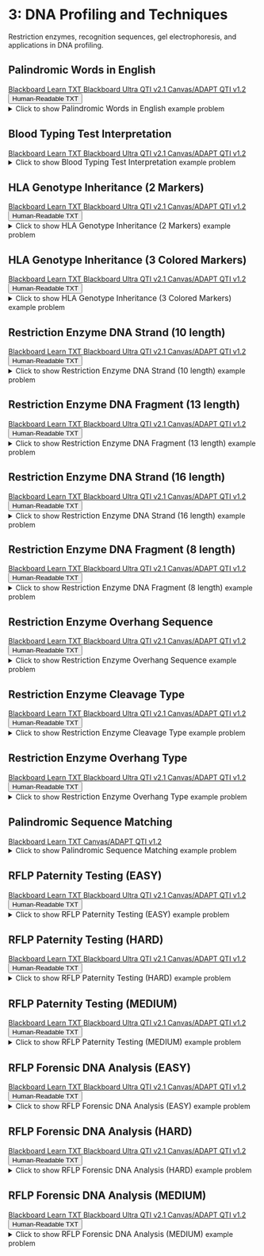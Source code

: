 # 3: DNA Profiling and Techniques

Restriction enzymes, recognition sequences, gel electrophoresis, and applications in DNA profiling.

## Palindromic Words in English

<div id="TFMS-english_palindromes-button-container" class="button-container">
<a class="md-button custom-button bb_text" href="bbq-TFMS-english_palindromes-questions.txt" download title="Download bbq-TFMS-english_palindromes-questions.txt" aria-label="Click to download the Blackboard Learn TXT file (bbq-TFMS-english_palindromes-questions.txt)">
    <i class="fa fa-download"></i>Blackboard Learn TXT
</a>
<a class="md-button custom-button bb_qti" href="downloads/blackboard_qti_v2_1-TFMS-english_palindromes.zip" download title="Download blackboard_qti_v2_1-TFMS-english_palindromes.zip" aria-label="Click to download the Blackboard Ultra QTI v2.1 file (blackboard_qti_v2_1-TFMS-english_palindromes.zip)">
    <i class="fa fa-download"></i>Blackboard Ultra QTI v2.1
</a>
<a class="md-button custom-button canvas_qti" href="downloads/canvas_qti_v1_2-TFMS-english_palindromes.zip" download title="Download canvas_qti_v1_2-TFMS-english_palindromes.zip" aria-label="Click to download the Canvas/ADAPT QTI v1.2 file (canvas_qti_v1_2-TFMS-english_palindromes.zip)">
    <i class="fa fa-download"></i>Canvas/ADAPT QTI v1.2
</a>
<button class="md-button custom-button human_read" onclick="window.open('downloads/human_readable-TFMS-english_palindromes.html', '_blank')" title="View human_readable-TFMS-english_palindromes.html" aria-label="Click to view the Human-Readable TXT file (human_readable-TFMS-english_palindromes.html)">
    <i class="fa fa-eye"></i> Human-Readable TXT
</button>
</div><details>
  <summary>Click 
    <span style='font-weight: normal;'>
       to show
    </span>
    <span style='font-size: 1.1em; color: var(--md-primary-fg-color--dark)'>
      Palindromic Words in English
    </span>
    <span style='font-weight: normal;'>
      example problem
    </span>
  </summary>
  {% include "genetics/topic03/downloads/selftest-TFMS-english_palindromes.html" %}

</details>


## Blood Typing Test Interpretation

<div id="blood_type_agglutination_test-button-container" class="button-container">
<a class="md-button custom-button bb_text" href="bbq-blood_type_agglutination_test-questions.txt" download title="Download bbq-blood_type_agglutination_test-questions.txt" aria-label="Click to download the Blackboard Learn TXT file (bbq-blood_type_agglutination_test-questions.txt)">
    <i class="fa fa-download"></i>Blackboard Learn TXT
</a>
<a class="md-button custom-button bb_qti" href="downloads/blackboard_qti_v2_1-blood_type_agglutination_test.zip" download title="Download blackboard_qti_v2_1-blood_type_agglutination_test.zip" aria-label="Click to download the Blackboard Ultra QTI v2.1 file (blackboard_qti_v2_1-blood_type_agglutination_test.zip)">
    <i class="fa fa-download"></i>Blackboard Ultra QTI v2.1
</a>
<a class="md-button custom-button canvas_qti" href="downloads/canvas_qti_v1_2-blood_type_agglutination_test.zip" download title="Download canvas_qti_v1_2-blood_type_agglutination_test.zip" aria-label="Click to download the Canvas/ADAPT QTI v1.2 file (canvas_qti_v1_2-blood_type_agglutination_test.zip)">
    <i class="fa fa-download"></i>Canvas/ADAPT QTI v1.2
</a>
</div><details>
  <summary>Click 
    <span style='font-weight: normal;'>
       to show
    </span>
    <span style='font-size: 1.1em; color: var(--md-primary-fg-color--dark)'>
      Blood Typing Test Interpretation
    </span>
    <span style='font-weight: normal;'>
      example problem
    </span>
  </summary>
  {% include "genetics/topic03/downloads/selftest-blood_type_agglutination_test.html" %}

</details>


## HLA Genotype Inheritance (2 Markers)

<div id="hla_genotype-2_markers-black-button-container" class="button-container">
<a class="md-button custom-button bb_text" href="bbq-hla_genotype-2_markers-black-questions.txt" download title="Download bbq-hla_genotype-2_markers-black-questions.txt" aria-label="Click to download the Blackboard Learn TXT file (bbq-hla_genotype-2_markers-black-questions.txt)">
    <i class="fa fa-download"></i>Blackboard Learn TXT
</a>
<a class="md-button custom-button bb_qti" href="downloads/blackboard_qti_v2_1-hla_genotype-2_markers-black.zip" download title="Download blackboard_qti_v2_1-hla_genotype-2_markers-black.zip" aria-label="Click to download the Blackboard Ultra QTI v2.1 file (blackboard_qti_v2_1-hla_genotype-2_markers-black.zip)">
    <i class="fa fa-download"></i>Blackboard Ultra QTI v2.1
</a>
<a class="md-button custom-button canvas_qti" href="downloads/canvas_qti_v1_2-hla_genotype-2_markers-black.zip" download title="Download canvas_qti_v1_2-hla_genotype-2_markers-black.zip" aria-label="Click to download the Canvas/ADAPT QTI v1.2 file (canvas_qti_v1_2-hla_genotype-2_markers-black.zip)">
    <i class="fa fa-download"></i>Canvas/ADAPT QTI v1.2
</a>
<button class="md-button custom-button human_read" onclick="window.open('downloads/human_readable-hla_genotype-2_markers-black.html', '_blank')" title="View human_readable-hla_genotype-2_markers-black.html" aria-label="Click to view the Human-Readable TXT file (human_readable-hla_genotype-2_markers-black.html)">
    <i class="fa fa-eye"></i> Human-Readable TXT
</button>
</div><details>
  <summary>Click 
    <span style='font-weight: normal;'>
       to show
    </span>
    <span style='font-size: 1.1em; color: var(--md-primary-fg-color--dark)'>
      HLA Genotype Inheritance (2 Markers)
    </span>
    <span style='font-weight: normal;'>
      example problem
    </span>
  </summary>
  {% include "genetics/topic03/downloads/selftest-hla_genotype-2_markers-black.html" %}

</details>


## HLA Genotype Inheritance (3 Colored Markers)

<div id="hla_genotype-3_markers-color-button-container" class="button-container">
<a class="md-button custom-button bb_text" href="bbq-hla_genotype-3_markers-color-questions.txt" download title="Download bbq-hla_genotype-3_markers-color-questions.txt" aria-label="Click to download the Blackboard Learn TXT file (bbq-hla_genotype-3_markers-color-questions.txt)">
    <i class="fa fa-download"></i>Blackboard Learn TXT
</a>
<a class="md-button custom-button bb_qti" href="downloads/blackboard_qti_v2_1-hla_genotype-3_markers-color.zip" download title="Download blackboard_qti_v2_1-hla_genotype-3_markers-color.zip" aria-label="Click to download the Blackboard Ultra QTI v2.1 file (blackboard_qti_v2_1-hla_genotype-3_markers-color.zip)">
    <i class="fa fa-download"></i>Blackboard Ultra QTI v2.1
</a>
<a class="md-button custom-button canvas_qti" href="downloads/canvas_qti_v1_2-hla_genotype-3_markers-color.zip" download title="Download canvas_qti_v1_2-hla_genotype-3_markers-color.zip" aria-label="Click to download the Canvas/ADAPT QTI v1.2 file (canvas_qti_v1_2-hla_genotype-3_markers-color.zip)">
    <i class="fa fa-download"></i>Canvas/ADAPT QTI v1.2
</a>
<button class="md-button custom-button human_read" onclick="window.open('downloads/human_readable-hla_genotype-3_markers-color.html', '_blank')" title="View human_readable-hla_genotype-3_markers-color.html" aria-label="Click to view the Human-Readable TXT file (human_readable-hla_genotype-3_markers-color.html)">
    <i class="fa fa-eye"></i> Human-Readable TXT
</button>
</div><details>
  <summary>Click 
    <span style='font-weight: normal;'>
       to show
    </span>
    <span style='font-size: 1.1em; color: var(--md-primary-fg-color--dark)'>
      HLA Genotype Inheritance (3 Colored Markers)
    </span>
    <span style='font-weight: normal;'>
      example problem
    </span>
  </summary>
  {% include "genetics/topic03/downloads/selftest-hla_genotype-3_markers-color.html" %}

</details>


## Restriction Enzyme DNA Strand (10 length)

<div id="linear_digest-length_10-sites_3-strand-button-container" class="button-container">
<a class="md-button custom-button bb_text" href="bbq-linear_digest-length_10-sites_3-strand-questions.txt" download title="Download bbq-linear_digest-length_10-sites_3-strand-questions.txt" aria-label="Click to download the Blackboard Learn TXT file (bbq-linear_digest-length_10-sites_3-strand-questions.txt)">
    <i class="fa fa-download"></i>Blackboard Learn TXT
</a>
<a class="md-button custom-button bb_qti" href="downloads/blackboard_qti_v2_1-linear_digest-length_10-sites_3-strand.zip" download title="Download blackboard_qti_v2_1-linear_digest-length_10-sites_3-strand.zip" aria-label="Click to download the Blackboard Ultra QTI v2.1 file (blackboard_qti_v2_1-linear_digest-length_10-sites_3-strand.zip)">
    <i class="fa fa-download"></i>Blackboard Ultra QTI v2.1
</a>
<a class="md-button custom-button canvas_qti" href="downloads/canvas_qti_v1_2-linear_digest-length_10-sites_3-strand.zip" download title="Download canvas_qti_v1_2-linear_digest-length_10-sites_3-strand.zip" aria-label="Click to download the Canvas/ADAPT QTI v1.2 file (canvas_qti_v1_2-linear_digest-length_10-sites_3-strand.zip)">
    <i class="fa fa-download"></i>Canvas/ADAPT QTI v1.2
</a>
<button class="md-button custom-button human_read" onclick="window.open('downloads/human_readable-linear_digest-length_10-sites_3-strand.html', '_blank')" title="View human_readable-linear_digest-length_10-sites_3-strand.html" aria-label="Click to view the Human-Readable TXT file (human_readable-linear_digest-length_10-sites_3-strand.html)">
    <i class="fa fa-eye"></i> Human-Readable TXT
</button>
</div><details>
  <summary>Click 
    <span style='font-weight: normal;'>
       to show
    </span>
    <span style='font-size: 1.1em; color: var(--md-primary-fg-color--dark)'>
      Restriction Enzyme DNA Strand (10 length)
    </span>
    <span style='font-weight: normal;'>
      example problem
    </span>
  </summary>
  {% include "genetics/topic03/downloads/selftest-linear_digest-length_10-sites_3-strand.html" %}

</details>


## Restriction Enzyme DNA Fragment (13 length)

<div id="linear_digest-length_13-sites_3-fragment-button-container" class="button-container">
<a class="md-button custom-button bb_text" href="bbq-linear_digest-length_13-sites_3-fragment-questions.txt" download title="Download bbq-linear_digest-length_13-sites_3-fragment-questions.txt" aria-label="Click to download the Blackboard Learn TXT file (bbq-linear_digest-length_13-sites_3-fragment-questions.txt)">
    <i class="fa fa-download"></i>Blackboard Learn TXT
</a>
<a class="md-button custom-button bb_qti" href="downloads/blackboard_qti_v2_1-linear_digest-length_13-sites_3-fragment.zip" download title="Download blackboard_qti_v2_1-linear_digest-length_13-sites_3-fragment.zip" aria-label="Click to download the Blackboard Ultra QTI v2.1 file (blackboard_qti_v2_1-linear_digest-length_13-sites_3-fragment.zip)">
    <i class="fa fa-download"></i>Blackboard Ultra QTI v2.1
</a>
<a class="md-button custom-button canvas_qti" href="downloads/canvas_qti_v1_2-linear_digest-length_13-sites_3-fragment.zip" download title="Download canvas_qti_v1_2-linear_digest-length_13-sites_3-fragment.zip" aria-label="Click to download the Canvas/ADAPT QTI v1.2 file (canvas_qti_v1_2-linear_digest-length_13-sites_3-fragment.zip)">
    <i class="fa fa-download"></i>Canvas/ADAPT QTI v1.2
</a>
<button class="md-button custom-button human_read" onclick="window.open('downloads/human_readable-linear_digest-length_13-sites_3-fragment.html', '_blank')" title="View human_readable-linear_digest-length_13-sites_3-fragment.html" aria-label="Click to view the Human-Readable TXT file (human_readable-linear_digest-length_13-sites_3-fragment.html)">
    <i class="fa fa-eye"></i> Human-Readable TXT
</button>
</div><details>
  <summary>Click 
    <span style='font-weight: normal;'>
       to show
    </span>
    <span style='font-size: 1.1em; color: var(--md-primary-fg-color--dark)'>
      Restriction Enzyme DNA Fragment (13 length)
    </span>
    <span style='font-weight: normal;'>
      example problem
    </span>
  </summary>
  {% include "genetics/topic03/downloads/selftest-linear_digest-length_13-sites_3-fragment.html" %}

</details>


## Restriction Enzyme DNA Strand (16 length)

<div id="linear_digest-length_16-sites_4-strand-button-container" class="button-container">
<a class="md-button custom-button bb_text" href="bbq-linear_digest-length_16-sites_4-strand-questions.txt" download title="Download bbq-linear_digest-length_16-sites_4-strand-questions.txt" aria-label="Click to download the Blackboard Learn TXT file (bbq-linear_digest-length_16-sites_4-strand-questions.txt)">
    <i class="fa fa-download"></i>Blackboard Learn TXT
</a>
<a class="md-button custom-button bb_qti" href="downloads/blackboard_qti_v2_1-linear_digest-length_16-sites_4-strand.zip" download title="Download blackboard_qti_v2_1-linear_digest-length_16-sites_4-strand.zip" aria-label="Click to download the Blackboard Ultra QTI v2.1 file (blackboard_qti_v2_1-linear_digest-length_16-sites_4-strand.zip)">
    <i class="fa fa-download"></i>Blackboard Ultra QTI v2.1
</a>
<a class="md-button custom-button canvas_qti" href="downloads/canvas_qti_v1_2-linear_digest-length_16-sites_4-strand.zip" download title="Download canvas_qti_v1_2-linear_digest-length_16-sites_4-strand.zip" aria-label="Click to download the Canvas/ADAPT QTI v1.2 file (canvas_qti_v1_2-linear_digest-length_16-sites_4-strand.zip)">
    <i class="fa fa-download"></i>Canvas/ADAPT QTI v1.2
</a>
<button class="md-button custom-button human_read" onclick="window.open('downloads/human_readable-linear_digest-length_16-sites_4-strand.html', '_blank')" title="View human_readable-linear_digest-length_16-sites_4-strand.html" aria-label="Click to view the Human-Readable TXT file (human_readable-linear_digest-length_16-sites_4-strand.html)">
    <i class="fa fa-eye"></i> Human-Readable TXT
</button>
</div><details>
  <summary>Click 
    <span style='font-weight: normal;'>
       to show
    </span>
    <span style='font-size: 1.1em; color: var(--md-primary-fg-color--dark)'>
      Restriction Enzyme DNA Strand (16 length)
    </span>
    <span style='font-weight: normal;'>
      example problem
    </span>
  </summary>
  {% include "genetics/topic03/downloads/selftest-linear_digest-length_16-sites_4-strand.html" %}

</details>


## Restriction Enzyme DNA Fragment (8 length)

<div id="linear_digest-length_8-sites_2-fragment-button-container" class="button-container">
<a class="md-button custom-button bb_text" href="bbq-linear_digest-length_8-sites_2-fragment-questions.txt" download title="Download bbq-linear_digest-length_8-sites_2-fragment-questions.txt" aria-label="Click to download the Blackboard Learn TXT file (bbq-linear_digest-length_8-sites_2-fragment-questions.txt)">
    <i class="fa fa-download"></i>Blackboard Learn TXT
</a>
<a class="md-button custom-button bb_qti" href="downloads/blackboard_qti_v2_1-linear_digest-length_8-sites_2-fragment.zip" download title="Download blackboard_qti_v2_1-linear_digest-length_8-sites_2-fragment.zip" aria-label="Click to download the Blackboard Ultra QTI v2.1 file (blackboard_qti_v2_1-linear_digest-length_8-sites_2-fragment.zip)">
    <i class="fa fa-download"></i>Blackboard Ultra QTI v2.1
</a>
<a class="md-button custom-button canvas_qti" href="downloads/canvas_qti_v1_2-linear_digest-length_8-sites_2-fragment.zip" download title="Download canvas_qti_v1_2-linear_digest-length_8-sites_2-fragment.zip" aria-label="Click to download the Canvas/ADAPT QTI v1.2 file (canvas_qti_v1_2-linear_digest-length_8-sites_2-fragment.zip)">
    <i class="fa fa-download"></i>Canvas/ADAPT QTI v1.2
</a>
<button class="md-button custom-button human_read" onclick="window.open('downloads/human_readable-linear_digest-length_8-sites_2-fragment.html', '_blank')" title="View human_readable-linear_digest-length_8-sites_2-fragment.html" aria-label="Click to view the Human-Readable TXT file (human_readable-linear_digest-length_8-sites_2-fragment.html)">
    <i class="fa fa-eye"></i> Human-Readable TXT
</button>
</div><details>
  <summary>Click 
    <span style='font-weight: normal;'>
       to show
    </span>
    <span style='font-size: 1.1em; color: var(--md-primary-fg-color--dark)'>
      Restriction Enzyme DNA Fragment (8 length)
    </span>
    <span style='font-weight: normal;'>
      example problem
    </span>
  </summary>
  {% include "genetics/topic03/downloads/selftest-linear_digest-length_8-sites_2-fragment.html" %}

</details>


## Restriction Enzyme Overhang Sequence

<div id="overhang_sequence-MC-6_choices-button-container" class="button-container">
<a class="md-button custom-button bb_text" href="bbq-overhang_sequence-MC-6_choices-questions.txt" download title="Download bbq-overhang_sequence-MC-6_choices-questions.txt" aria-label="Click to download the Blackboard Learn TXT file (bbq-overhang_sequence-MC-6_choices-questions.txt)">
    <i class="fa fa-download"></i>Blackboard Learn TXT
</a>
<a class="md-button custom-button bb_qti" href="downloads/blackboard_qti_v2_1-overhang_sequence-MC-6_choices.zip" download title="Download blackboard_qti_v2_1-overhang_sequence-MC-6_choices.zip" aria-label="Click to download the Blackboard Ultra QTI v2.1 file (blackboard_qti_v2_1-overhang_sequence-MC-6_choices.zip)">
    <i class="fa fa-download"></i>Blackboard Ultra QTI v2.1
</a>
<a class="md-button custom-button canvas_qti" href="downloads/canvas_qti_v1_2-overhang_sequence-MC-6_choices.zip" download title="Download canvas_qti_v1_2-overhang_sequence-MC-6_choices.zip" aria-label="Click to download the Canvas/ADAPT QTI v1.2 file (canvas_qti_v1_2-overhang_sequence-MC-6_choices.zip)">
    <i class="fa fa-download"></i>Canvas/ADAPT QTI v1.2
</a>
<button class="md-button custom-button human_read" onclick="window.open('downloads/human_readable-overhang_sequence-MC-6_choices.html', '_blank')" title="View human_readable-overhang_sequence-MC-6_choices.html" aria-label="Click to view the Human-Readable TXT file (human_readable-overhang_sequence-MC-6_choices.html)">
    <i class="fa fa-eye"></i> Human-Readable TXT
</button>
</div><details>
  <summary>Click 
    <span style='font-weight: normal;'>
       to show
    </span>
    <span style='font-size: 1.1em; color: var(--md-primary-fg-color--dark)'>
      Restriction Enzyme Overhang Sequence
    </span>
    <span style='font-weight: normal;'>
      example problem
    </span>
  </summary>
  {% include "genetics/topic03/downloads/selftest-overhang_sequence-MC-6_choices.html" %}

</details>


## Restriction Enzyme Cleavage Type

<div id="overhang_type-end_type-button-container" class="button-container">
<a class="md-button custom-button bb_text" href="bbq-overhang_type-end_type-questions.txt" download title="Download bbq-overhang_type-end_type-questions.txt" aria-label="Click to download the Blackboard Learn TXT file (bbq-overhang_type-end_type-questions.txt)">
    <i class="fa fa-download"></i>Blackboard Learn TXT
</a>
<a class="md-button custom-button bb_qti" href="downloads/blackboard_qti_v2_1-overhang_type-end_type.zip" download title="Download blackboard_qti_v2_1-overhang_type-end_type.zip" aria-label="Click to download the Blackboard Ultra QTI v2.1 file (blackboard_qti_v2_1-overhang_type-end_type.zip)">
    <i class="fa fa-download"></i>Blackboard Ultra QTI v2.1
</a>
<a class="md-button custom-button canvas_qti" href="downloads/canvas_qti_v1_2-overhang_type-end_type.zip" download title="Download canvas_qti_v1_2-overhang_type-end_type.zip" aria-label="Click to download the Canvas/ADAPT QTI v1.2 file (canvas_qti_v1_2-overhang_type-end_type.zip)">
    <i class="fa fa-download"></i>Canvas/ADAPT QTI v1.2
</a>
<button class="md-button custom-button human_read" onclick="window.open('downloads/human_readable-overhang_type-end_type.html', '_blank')" title="View human_readable-overhang_type-end_type.html" aria-label="Click to view the Human-Readable TXT file (human_readable-overhang_type-end_type.html)">
    <i class="fa fa-eye"></i> Human-Readable TXT
</button>
</div><details>
  <summary>Click 
    <span style='font-weight: normal;'>
       to show
    </span>
    <span style='font-size: 1.1em; color: var(--md-primary-fg-color--dark)'>
      Restriction Enzyme Cleavage Type
    </span>
    <span style='font-weight: normal;'>
      example problem
    </span>
  </summary>
  {% include "genetics/topic03/downloads/selftest-overhang_type-end_type.html" %}

</details>


## Restriction Enzyme Overhang Type

<div id="overhang_type-overhang_type-button-container" class="button-container">
<a class="md-button custom-button bb_text" href="bbq-overhang_type-overhang_type-questions.txt" download title="Download bbq-overhang_type-overhang_type-questions.txt" aria-label="Click to download the Blackboard Learn TXT file (bbq-overhang_type-overhang_type-questions.txt)">
    <i class="fa fa-download"></i>Blackboard Learn TXT
</a>
<a class="md-button custom-button bb_qti" href="downloads/blackboard_qti_v2_1-overhang_type-overhang_type.zip" download title="Download blackboard_qti_v2_1-overhang_type-overhang_type.zip" aria-label="Click to download the Blackboard Ultra QTI v2.1 file (blackboard_qti_v2_1-overhang_type-overhang_type.zip)">
    <i class="fa fa-download"></i>Blackboard Ultra QTI v2.1
</a>
<a class="md-button custom-button canvas_qti" href="downloads/canvas_qti_v1_2-overhang_type-overhang_type.zip" download title="Download canvas_qti_v1_2-overhang_type-overhang_type.zip" aria-label="Click to download the Canvas/ADAPT QTI v1.2 file (canvas_qti_v1_2-overhang_type-overhang_type.zip)">
    <i class="fa fa-download"></i>Canvas/ADAPT QTI v1.2
</a>
<button class="md-button custom-button human_read" onclick="window.open('downloads/human_readable-overhang_type-overhang_type.html', '_blank')" title="View human_readable-overhang_type-overhang_type.html" aria-label="Click to view the Human-Readable TXT file (human_readable-overhang_type-overhang_type.html)">
    <i class="fa fa-eye"></i> Human-Readable TXT
</button>
</div><details>
  <summary>Click 
    <span style='font-weight: normal;'>
       to show
    </span>
    <span style='font-size: 1.1em; color: var(--md-primary-fg-color--dark)'>
      Restriction Enzyme Overhang Type
    </span>
    <span style='font-weight: normal;'>
      example problem
    </span>
  </summary>
  {% include "genetics/topic03/downloads/selftest-overhang_type-overhang_type.html" %}

</details>


## Palindromic Sequence Matching

<div id="palindrome_sequence_match-button-container" class="button-container">
<a class="md-button custom-button bb_text" href="bbq-palindrome_sequence_match-questions.txt" download title="Download bbq-palindrome_sequence_match-questions.txt" aria-label="Click to download the Blackboard Learn TXT file (bbq-palindrome_sequence_match-questions.txt)">
    <i class="fa fa-download"></i>Blackboard Learn TXT
</a>
<a class="md-button custom-button canvas_qti" href="downloads/canvas_qti_v1_2-palindrome_sequence_match.zip" download title="Download canvas_qti_v1_2-palindrome_sequence_match.zip" aria-label="Click to download the Canvas/ADAPT QTI v1.2 file (canvas_qti_v1_2-palindrome_sequence_match.zip)">
    <i class="fa fa-download"></i>Canvas/ADAPT QTI v1.2
</a>
</div><details>
  <summary>Click 
    <span style='font-weight: normal;'>
       to show
    </span>
    <span style='font-size: 1.1em; color: var(--md-primary-fg-color--dark)'>
      Palindromic Sequence Matching
    </span>
    <span style='font-weight: normal;'>
      example problem
    </span>
  </summary>
  {% include "genetics/topic03/downloads/selftest-palindrome_sequence_match.html" %}

</details>


## RFLP Paternity Testing (EASY)

<div id="who_father_html-EASY-3_males-button-container" class="button-container">
<a class="md-button custom-button bb_text" href="bbq-who_father_html-EASY-3_males-questions.txt" download title="Download bbq-who_father_html-EASY-3_males-questions.txt" aria-label="Click to download the Blackboard Learn TXT file (bbq-who_father_html-EASY-3_males-questions.txt)">
    <i class="fa fa-download"></i>Blackboard Learn TXT
</a>
<a class="md-button custom-button bb_qti" href="downloads/blackboard_qti_v2_1-who_father_html-EASY-3_males.zip" download title="Download blackboard_qti_v2_1-who_father_html-EASY-3_males.zip" aria-label="Click to download the Blackboard Ultra QTI v2.1 file (blackboard_qti_v2_1-who_father_html-EASY-3_males.zip)">
    <i class="fa fa-download"></i>Blackboard Ultra QTI v2.1
</a>
<a class="md-button custom-button canvas_qti" href="downloads/canvas_qti_v1_2-who_father_html-EASY-3_males.zip" download title="Download canvas_qti_v1_2-who_father_html-EASY-3_males.zip" aria-label="Click to download the Canvas/ADAPT QTI v1.2 file (canvas_qti_v1_2-who_father_html-EASY-3_males.zip)">
    <i class="fa fa-download"></i>Canvas/ADAPT QTI v1.2
</a>
<button class="md-button custom-button human_read" onclick="window.open('downloads/human_readable-who_father_html-EASY-3_males.html', '_blank')" title="View human_readable-who_father_html-EASY-3_males.html" aria-label="Click to view the Human-Readable TXT file (human_readable-who_father_html-EASY-3_males.html)">
    <i class="fa fa-eye"></i> Human-Readable TXT
</button>
</div><details>
  <summary>Click 
    <span style='font-weight: normal;'>
       to show
    </span>
    <span style='font-size: 1.1em; color: var(--md-primary-fg-color--dark)'>
      RFLP Paternity Testing (EASY)
    </span>
    <span style='font-weight: normal;'>
      example problem
    </span>
  </summary>
  {% include "genetics/topic03/downloads/selftest-who_father_html-EASY-3_males.html" %}

</details>


## RFLP Paternity Testing (HARD)

<div id="who_father_html-HARD-9_males-button-container" class="button-container">
<a class="md-button custom-button bb_text" href="bbq-who_father_html-HARD-9_males-questions.txt" download title="Download bbq-who_father_html-HARD-9_males-questions.txt" aria-label="Click to download the Blackboard Learn TXT file (bbq-who_father_html-HARD-9_males-questions.txt)">
    <i class="fa fa-download"></i>Blackboard Learn TXT
</a>
<a class="md-button custom-button bb_qti" href="downloads/blackboard_qti_v2_1-who_father_html-HARD-9_males.zip" download title="Download blackboard_qti_v2_1-who_father_html-HARD-9_males.zip" aria-label="Click to download the Blackboard Ultra QTI v2.1 file (blackboard_qti_v2_1-who_father_html-HARD-9_males.zip)">
    <i class="fa fa-download"></i>Blackboard Ultra QTI v2.1
</a>
<a class="md-button custom-button canvas_qti" href="downloads/canvas_qti_v1_2-who_father_html-HARD-9_males.zip" download title="Download canvas_qti_v1_2-who_father_html-HARD-9_males.zip" aria-label="Click to download the Canvas/ADAPT QTI v1.2 file (canvas_qti_v1_2-who_father_html-HARD-9_males.zip)">
    <i class="fa fa-download"></i>Canvas/ADAPT QTI v1.2
</a>
<button class="md-button custom-button human_read" onclick="window.open('downloads/human_readable-who_father_html-HARD-9_males.html', '_blank')" title="View human_readable-who_father_html-HARD-9_males.html" aria-label="Click to view the Human-Readable TXT file (human_readable-who_father_html-HARD-9_males.html)">
    <i class="fa fa-eye"></i> Human-Readable TXT
</button>
</div><details>
  <summary>Click 
    <span style='font-weight: normal;'>
       to show
    </span>
    <span style='font-size: 1.1em; color: var(--md-primary-fg-color--dark)'>
      RFLP Paternity Testing (HARD)
    </span>
    <span style='font-weight: normal;'>
      example problem
    </span>
  </summary>
  {% include "genetics/topic03/downloads/selftest-who_father_html-HARD-9_males.html" %}

</details>


## RFLP Paternity Testing (MEDIUM)

<div id="who_father_html-MEDIUM-5_males-button-container" class="button-container">
<a class="md-button custom-button bb_text" href="bbq-who_father_html-MEDIUM-5_males-questions.txt" download title="Download bbq-who_father_html-MEDIUM-5_males-questions.txt" aria-label="Click to download the Blackboard Learn TXT file (bbq-who_father_html-MEDIUM-5_males-questions.txt)">
    <i class="fa fa-download"></i>Blackboard Learn TXT
</a>
<a class="md-button custom-button bb_qti" href="downloads/blackboard_qti_v2_1-who_father_html-MEDIUM-5_males.zip" download title="Download blackboard_qti_v2_1-who_father_html-MEDIUM-5_males.zip" aria-label="Click to download the Blackboard Ultra QTI v2.1 file (blackboard_qti_v2_1-who_father_html-MEDIUM-5_males.zip)">
    <i class="fa fa-download"></i>Blackboard Ultra QTI v2.1
</a>
<a class="md-button custom-button canvas_qti" href="downloads/canvas_qti_v1_2-who_father_html-MEDIUM-5_males.zip" download title="Download canvas_qti_v1_2-who_father_html-MEDIUM-5_males.zip" aria-label="Click to download the Canvas/ADAPT QTI v1.2 file (canvas_qti_v1_2-who_father_html-MEDIUM-5_males.zip)">
    <i class="fa fa-download"></i>Canvas/ADAPT QTI v1.2
</a>
<button class="md-button custom-button human_read" onclick="window.open('downloads/human_readable-who_father_html-MEDIUM-5_males.html', '_blank')" title="View human_readable-who_father_html-MEDIUM-5_males.html" aria-label="Click to view the Human-Readable TXT file (human_readable-who_father_html-MEDIUM-5_males.html)">
    <i class="fa fa-eye"></i> Human-Readable TXT
</button>
</div><details>
  <summary>Click 
    <span style='font-weight: normal;'>
       to show
    </span>
    <span style='font-size: 1.1em; color: var(--md-primary-fg-color--dark)'>
      RFLP Paternity Testing (MEDIUM)
    </span>
    <span style='font-weight: normal;'>
      example problem
    </span>
  </summary>
  {% include "genetics/topic03/downloads/selftest-who_father_html-MEDIUM-5_males.html" %}

</details>


## RFLP Forensic DNA Analysis (EASY)

<div id="who_killer_html-EASY-4_suspects-button-container" class="button-container">
<a class="md-button custom-button bb_text" href="bbq-who_killer_html-EASY-4_suspects-questions.txt" download title="Download bbq-who_killer_html-EASY-4_suspects-questions.txt" aria-label="Click to download the Blackboard Learn TXT file (bbq-who_killer_html-EASY-4_suspects-questions.txt)">
    <i class="fa fa-download"></i>Blackboard Learn TXT
</a>
<a class="md-button custom-button bb_qti" href="downloads/blackboard_qti_v2_1-who_killer_html-EASY-4_suspects.zip" download title="Download blackboard_qti_v2_1-who_killer_html-EASY-4_suspects.zip" aria-label="Click to download the Blackboard Ultra QTI v2.1 file (blackboard_qti_v2_1-who_killer_html-EASY-4_suspects.zip)">
    <i class="fa fa-download"></i>Blackboard Ultra QTI v2.1
</a>
<a class="md-button custom-button canvas_qti" href="downloads/canvas_qti_v1_2-who_killer_html-EASY-4_suspects.zip" download title="Download canvas_qti_v1_2-who_killer_html-EASY-4_suspects.zip" aria-label="Click to download the Canvas/ADAPT QTI v1.2 file (canvas_qti_v1_2-who_killer_html-EASY-4_suspects.zip)">
    <i class="fa fa-download"></i>Canvas/ADAPT QTI v1.2
</a>
<button class="md-button custom-button human_read" onclick="window.open('downloads/human_readable-who_killer_html-EASY-4_suspects.html', '_blank')" title="View human_readable-who_killer_html-EASY-4_suspects.html" aria-label="Click to view the Human-Readable TXT file (human_readable-who_killer_html-EASY-4_suspects.html)">
    <i class="fa fa-eye"></i> Human-Readable TXT
</button>
</div><details>
  <summary>Click 
    <span style='font-weight: normal;'>
       to show
    </span>
    <span style='font-size: 1.1em; color: var(--md-primary-fg-color--dark)'>
      RFLP Forensic DNA Analysis (EASY)
    </span>
    <span style='font-weight: normal;'>
      example problem
    </span>
  </summary>
  {% include "genetics/topic03/downloads/selftest-who_killer_html-EASY-4_suspects.html" %}

</details>


## RFLP Forensic DNA Analysis (HARD)

<div id="who_killer_html-HARD-9_suspects-button-container" class="button-container">
<a class="md-button custom-button bb_text" href="bbq-who_killer_html-HARD-9_suspects-questions.txt" download title="Download bbq-who_killer_html-HARD-9_suspects-questions.txt" aria-label="Click to download the Blackboard Learn TXT file (bbq-who_killer_html-HARD-9_suspects-questions.txt)">
    <i class="fa fa-download"></i>Blackboard Learn TXT
</a>
<a class="md-button custom-button bb_qti" href="downloads/blackboard_qti_v2_1-who_killer_html-HARD-9_suspects.zip" download title="Download blackboard_qti_v2_1-who_killer_html-HARD-9_suspects.zip" aria-label="Click to download the Blackboard Ultra QTI v2.1 file (blackboard_qti_v2_1-who_killer_html-HARD-9_suspects.zip)">
    <i class="fa fa-download"></i>Blackboard Ultra QTI v2.1
</a>
<a class="md-button custom-button canvas_qti" href="downloads/canvas_qti_v1_2-who_killer_html-HARD-9_suspects.zip" download title="Download canvas_qti_v1_2-who_killer_html-HARD-9_suspects.zip" aria-label="Click to download the Canvas/ADAPT QTI v1.2 file (canvas_qti_v1_2-who_killer_html-HARD-9_suspects.zip)">
    <i class="fa fa-download"></i>Canvas/ADAPT QTI v1.2
</a>
<button class="md-button custom-button human_read" onclick="window.open('downloads/human_readable-who_killer_html-HARD-9_suspects.html', '_blank')" title="View human_readable-who_killer_html-HARD-9_suspects.html" aria-label="Click to view the Human-Readable TXT file (human_readable-who_killer_html-HARD-9_suspects.html)">
    <i class="fa fa-eye"></i> Human-Readable TXT
</button>
</div><details>
  <summary>Click 
    <span style='font-weight: normal;'>
       to show
    </span>
    <span style='font-size: 1.1em; color: var(--md-primary-fg-color--dark)'>
      RFLP Forensic DNA Analysis (HARD)
    </span>
    <span style='font-weight: normal;'>
      example problem
    </span>
  </summary>
  {% include "genetics/topic03/downloads/selftest-who_killer_html-HARD-9_suspects.html" %}

</details>


## RFLP Forensic DNA Analysis (MEDIUM)

<div id="who_killer_html-MEDIUM-5_suspects-button-container" class="button-container">
<a class="md-button custom-button bb_text" href="bbq-who_killer_html-MEDIUM-5_suspects-questions.txt" download title="Download bbq-who_killer_html-MEDIUM-5_suspects-questions.txt" aria-label="Click to download the Blackboard Learn TXT file (bbq-who_killer_html-MEDIUM-5_suspects-questions.txt)">
    <i class="fa fa-download"></i>Blackboard Learn TXT
</a>
<a class="md-button custom-button bb_qti" href="downloads/blackboard_qti_v2_1-who_killer_html-MEDIUM-5_suspects.zip" download title="Download blackboard_qti_v2_1-who_killer_html-MEDIUM-5_suspects.zip" aria-label="Click to download the Blackboard Ultra QTI v2.1 file (blackboard_qti_v2_1-who_killer_html-MEDIUM-5_suspects.zip)">
    <i class="fa fa-download"></i>Blackboard Ultra QTI v2.1
</a>
<a class="md-button custom-button canvas_qti" href="downloads/canvas_qti_v1_2-who_killer_html-MEDIUM-5_suspects.zip" download title="Download canvas_qti_v1_2-who_killer_html-MEDIUM-5_suspects.zip" aria-label="Click to download the Canvas/ADAPT QTI v1.2 file (canvas_qti_v1_2-who_killer_html-MEDIUM-5_suspects.zip)">
    <i class="fa fa-download"></i>Canvas/ADAPT QTI v1.2
</a>
<button class="md-button custom-button human_read" onclick="window.open('downloads/human_readable-who_killer_html-MEDIUM-5_suspects.html', '_blank')" title="View human_readable-who_killer_html-MEDIUM-5_suspects.html" aria-label="Click to view the Human-Readable TXT file (human_readable-who_killer_html-MEDIUM-5_suspects.html)">
    <i class="fa fa-eye"></i> Human-Readable TXT
</button>
</div><details>
  <summary>Click 
    <span style='font-weight: normal;'>
       to show
    </span>
    <span style='font-size: 1.1em; color: var(--md-primary-fg-color--dark)'>
      RFLP Forensic DNA Analysis (MEDIUM)
    </span>
    <span style='font-weight: normal;'>
      example problem
    </span>
  </summary>
  {% include "genetics/topic03/downloads/selftest-who_killer_html-MEDIUM-5_suspects.html" %}

</details>


